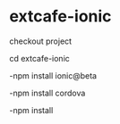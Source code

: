 # extcafe-ionic

checkout project 

cd extcafe-ionic

-npm install ionic@beta

-npm install cordova

-npm install 
